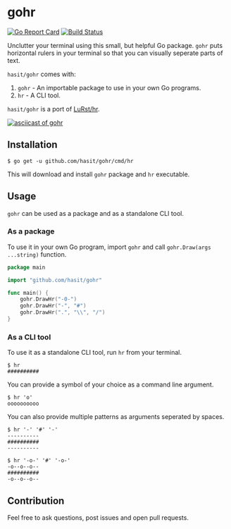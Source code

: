# gohr

[![Go Report Card](https://goreportcard.com/badge/github.com/hasit/gohr)](https://goreportcard.com/report/github.com/hasit/gohr) [![Build Status](https://travis-ci.org/hasit/gohr.svg?branch=master)](https://travis-ci.org/hasit/gohr)

Unclutter your terminal using this small, but helpful Go package. `gohr` puts horizontal rulers in your terminal so that you can visually seperate parts of text.

`hasit/gohr` comes with:
1. `gohr` - An importable package to use in your own Go programs.
2. `hr` - A CLI tool.

`hasit/gohr` is a port of [LuRst/hr](https://github.com/LuRsT/hr).

[![asciicast of gohr](https://asciinema.org/a/124619.png)](https://asciinema.org/a/124619)

## Installation

```
$ go get -u github.com/hasit/gohr/cmd/hr
```

This will download and install `gohr` package and `hr` executable.

## Usage

`gohr` can be used as a package and as a standalone CLI tool.

### As a package

To use it in your own Go program, import `gohr` and call `gohr.Draw(args ...string)` function.

```go
package main

import "github.com/hasit/gohr"

func main() {
	gohr.DrawHr("-0-")
	gohr.DrawHr("-", "#")
	gohr.DrawHr(".", "\\", "/")
}
```

### As a CLI tool

To use it as a standalone CLI tool, run `hr` from your terminal.

```
$ hr
##########
```

You can provide a symbol of your choice as a command line argument.

```
$ hr 'o'
oooooooooo
```

You can also provide multiple patterns as arguments seperated by spaces.

```
$ hr '-' '#' '-'
----------
##########
----------
```

```
$ hr '-o-' '#' '-o-'
-o--o--o--
##########
-o--o--o--
```

## Contribution

Feel free to ask questions, post issues and open pull requests.
